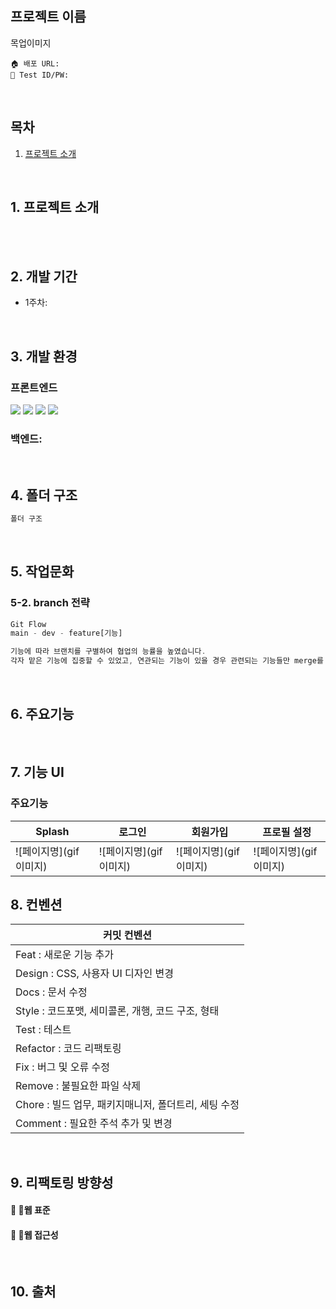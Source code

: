 
## 프로젝트 이름

목업이미지

```
🏠 배포 URL:
🔐 Test ID/PW: 
```

<br />

## 목차
1. [프로젝트 소개](#1-프로젝트-소개)<br/>

<br />

## 1. 프로젝트 소개


<br />

<br />

## 2. 개발 기간

- 1주차: 

<br />

## 3. 개발 환경

### 프론트엔드

<img src="https://img.shields.io/badge/React-61DAFB?style=flat&logo=React&logoColor=white"/> <img src="https://img.shields.io/badge/Recoil-바탕색?style=flat&logo=Recoil&logoColor=white"/> <img src="https://img.shields.io/badge/styled-components-DB7093?style=flat&logo=styledcomponents&logoColor=white"/> <img src="https://img.shields.io/badge/Postman-FF6C37?style=flat&logo=Postman&logoColor=white"/>


### 백엔드:


<br />

## 4. 폴더 구조

```jsx
폴더 구조
```

<br />

## 5. 작업문화

### 5-2. branch 전략

```jsx
Git Flow
main - dev - feature[기능]

기능에 따라 브랜치를 구별하여 협업의 능률을 높였습니다.
각자 맡은 기능에 집중할 수 있었고, 연관되는 기능이 있을 경우 관련되는 기능들만 merge를 하여 오류가 나더라도 다른 기능에 영향을 주지 않을 수 있었습니다.
```

<br />

## 6. 주요기능

<br />

## 7. 기능 UI

### 주요기능

| Splash                                                                                                                    | 로그인                                                                                                                             | 회원가입                                                                                                                             | 프로필 설정                                                                                                                       |
| ------------------------------------------------------------------------------------------------------------------------- | ---------------------------------------------------------------------------------------------------------------------------------- | ------------------------------------------------------------------------------------------------------------------------------------ | --------------------------------------------------------------------------------------------------------------------------------- |
| ![페이지명](gif 이미지) | ![페이지명](gif 이미지) | ![페이지명](gif 이미지) | ![페이지명](gif 이미지) |



## 8. 컨벤션

| 커밋 컨벤션                                             |
| ------------------------------------------------------- |
| Feat : 새로운 기능 추가                              |
| Design : CSS, 사용자 UI 디자인 변경                  |
| Docs : 문서 수정                                     |
| Style : 코드포맷, 세미콜론, 개행, 코드 구조, 형태    |
| Test : 테스트                                        |
| Refactor : 코드 리팩토링                             |
| Fix : 버그 및 오류 수정                              |
| Remove : 불필요한 파일 삭제                          |
| Chore : 빌드 업무, 패키지매니저, 폴더트리, 세팅 수정 |
| Comment : 필요한 주석 추가 및 변경                   |

<br />

## 9. 리팩토링 방향성

#### 📍 웹 표준

#### 📍 웹 접근성 

<br />

## 10. 출처

